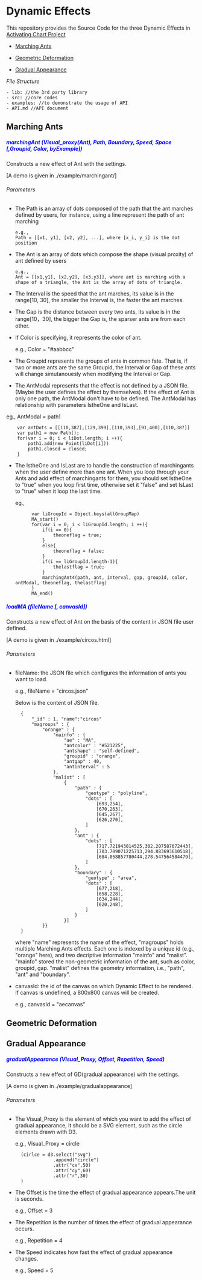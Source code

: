 # Dynamic Effects

This repository provides the Source Code for the three Dynamic Effects in [Activating Chart Project](https://vizgroup.github.io/activateviz/)

- [Marching Ants](#marching-ants)

- [Geometric Deformation](#geometric-deformation)

- [Gradual Appearance](#gradual-appearance)

*File Structure*

	- lib: //the 3rd party library
	- src: //core codes 
	- examples: //to demonstrate the usage of API
	- API.md //API document
	

## Marching Ants


#####  <span style="color:blue">marchingAnt (Visual_proxy(Ant), Path, Boundary, Speed, Space [,Groupid, Color, byExample]) </span>
Constructs a new effect of Ant with the settings. 

[A demo is given in ./example/marchingant/]

###### Parameters
- The Path is an array of dots composed of the path that the ant marches defined by users, for instance, using a line represent the path of ant marching

	  e.g.,
	  Path = [[x1, y1], [x2, y2], ...], where [x_i, y_i] is the dot position
  
- The Ant is an array of dots which compose the shape (visual proxity) of ant defined by users
	
	  e.g.,
	  Ant = [[x1,y1], [x2,y2], [x3,y3]], where ant is marching with a shape of a triangle, the Ant is the array of dots of triangle. 

- The Interval is the speed that the ant marches, its value is in the range[10, 30], the smaller the Interval is, the faster the ant marches. 



- The Gap is the distance between every two ants, its value is in the range[10，30], the bigger the Gap is, the sparser ants are from each other. 


- If Color is specifying, it represents the color of ant. 


 	 e.g., Color = "#aabbcc"

- The Groupid represents the groups of ants in common fate. That is, if two or more ants are the same Groupid, the Interval or Gap of these ants will change simutanouesly when modifying the Interval or Gap. 

- The AntModal represents that the effect is not defined by a JSON file.(Maybe the user defines the effect by themselves). If the effect of Ant is only one path, the AntModal don't have to be defined. The AntModal has relationship with parameters IstheOne and IsLast.
	
eg., AntModal = path1

		var antDots = [[110,387],[129,399],[110,393],[91,400],[110,387]]
		var path1 = new Path();
		for(var i = 0; i < liDot.length; i ++){
		    path1.add(new Point(liDot[i]))
		  	path1.closed = closed;
		}
		

- The IstheOne and IsLast are to handle the construction of marchingants when the user define more than one ant. When you loop through your Ants and add effect of marchingants for them, you should set IstheOne to "true" when you loop first time, otherwise set it "false" and set IsLast to "true" when it loop the last time.      

	eg., 

			var liGroupId = Object.keys(allGroupMap)
			MA_start()
            for(var i = 0; i < liGroupId.length; i ++){
            	if(i == 0){
                	theoneflag = true;
                }
                else{
                    theoneflag = false;
                }
                if(i == liGroupId.length-1){
                    thelastflag = true;
                }
				marchingAnt4(path, ant, interval, gap, groupId, color, antModal, theoneflag, thelastflag)
			}
			MA_end()

##### <span style="color:blue"> loadMA (fileName [, canvasId]) </span>
Constructs a new effect of Ant on the basis of the content in JSON file user defined.

[A demo is given in ./example/circos.html]

###### Parameters
- fileName: the JSON file which configures the information of ants you want to load. 

	e.g., fileName = "circos.json"

	Below is the content of JSON file.

    
	    {
	        "_id" : 1, "name":"circos"
	        "magroups" : {
	            "orange" : {
	                "mainfo" : {
	                    "ae" : "MA",
	                    "antcolor" : "#521225",
	                    "antshape" : "self-defined",
	                    "groupid" : "orange",
	                    "antgap" : 40,
	                    "antinterval" : 5
	                },
	                "malist" : [ 
	                    {
	                        "path" : {
	                            "geotype" : "polyline",
	                            "dots" : [ 
	                                [693,254], 
	                                [670,263], 
	                                [645,267], 
	                                [626,270], 
	                            ]
	                        },
	                        "ant" : {
	                            "dots" : [ 
	                                [717.721943014525,302.207587672443], 
	                                [703.709071225713,294.883693610518], 
	                                [684.058857780444,278.547564584479],
	                            ]
	                        },
	                        "boundary" : {
	                            "geotype" : "area",
	                            "dots" : [ 
	                                [677,218], 
	                                [658,228], 
	                                [634,244], 
	                                [620,248], 
	                            ]
	                        }
	                    }]
	            }}
	    }

  
	where "name" represents the name of the effect, "magroups" holds multiple Marching Ants effects. Each one is indexed by a unique id (e.g., "orange" here), and two decriptive information "mainfo" and "malist". "mainfo" stored the non-geometric information of the ant, such as color, groupid, gap. "malist" defines the geometry information, i.e., "path", "ant" and "boundary".


- canvasId: the id of the canvas on which Dynamic Effect to be rendered. If canvas is undefined, a 800x800 canvas will be created.

	e.g., canvasId = "aecanvas"


## Geometric Deformation



## Gradual Appearance

#####  <span style="color:blue">gradualAppearance (Visual_Proxy, Offset, Repetition, Speed) </span>
Constructs a new effect of GD(gradual appearance) with the settings. 

[A demo is given in ./example/gradualappearance]

###### Parameters
- The Visual_Proxy is the element of which you want to add the effect of gradual appearance, it should be a SVG element, such as the circle elements drawn with D3.

	e.g., Visual_Proxy = circle

		(cirlce = d3.select("svg")
					.append("circle")
					.attr("cx",50)
					.attr("cy",60)
					.attr("r",30)
		)

- The Offset is the time the effect of gradual appearance appears.The unit is seconds.

	e.g., Offset = 3

- The Repetition is the number of times the effect of gradual appearance occurs.

	e.g., Repetition = 4

- The Speed indicates how fast the effect of gradual appearance changes.

	e.g., Speed = 5  

